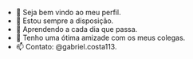 - 👋 Seja bem vindo ao meu perfil.
- 👀 Estou sempre a disposição.
- 🌱 Aprendendo a cada dia que passa.
- 💞️ Tenho uma ótima amizade com os meus colegas.
- 📫 Contato: @gabriel.costa113.

<!---
Gabrielvc27/Gabrielvc27 is a ✨ special ✨ repository because its `README.md` (this file) appears on your GitHub profile.
You can click the Preview link to take a look at your changes.
--->
